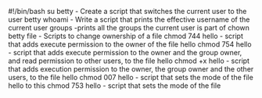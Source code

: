 #!/bin/bash
su betty - Create a script that switches the current user to the user betty
whoami - Write a script that prints the effective username of the current user
groups -prints all the groups the current user is part of
chown betty file - Scripts to change ownership of a file
chmod 744 hello - script that adds execute permission to the owner of the file hello
chmod 754 hello - script that adds execute permission to the owner and the group owner, and read permission to other users, to the file hello
chmod +x hello - script that adds execution permission to the owner, the group owner and the other users, to the file hello
chmod 007 hello -  script that sets the mode of the file hello to this
chmod 753 hello - script that sets the mode of the file
